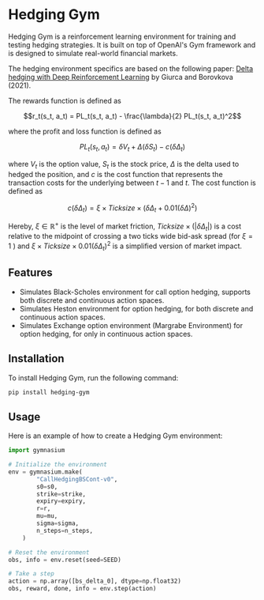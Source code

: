# Hedging Gym

Hedging Gym is a reinforcement learning environment for training and testing hedging strategies. It is built on top of OpenAI's Gym framework and is designed to simulate real-world financial markets.

The hedging environment specifics are based on the following paper: [Delta hedging with Deep Reinforcement Learning](https://papers.ssrn.com/sol3/papers.cfm?abstract_id=3847272) by Giurca and Borovkova (2021).

The rewards function is defined as 

```math
r_t(s_t, a_t) = PL_t(s_t, a_t) - \frac{\lambda}{2} PL_t(s_t, a_t)^2
```

where the profit and loss function is defined as

```math
PL_t(s_t, a_t) = \delta V_t + \Delta (\delta S_t) - c(\delta \Delta_t)
```

where $V_t$ is the option value, $S_t$ is the stock price, $\Delta$ is the delta used to hedged the position, and $c$ is the cost function that represents the transaction costs for the underlying between $t - 1$ and $t$. The cost function is defined as

```math
c(\delta \Delta_t) = \xi \times \textit{Ticksize} \times (\delta \Delta_t + 0.01(\delta \Delta)^2)
```

Hereby, $\xi \in \mathbb{R}^{+}$ is the level of market friction, $\textit{Ticksize}\times\left(\left|\delta \Delta_{t}\right|\right)$ is a cost relative to the midpoint of crossing a two ticks wide bid-ask spread (for $\xi=1$ ) and $\xi \times \textit{Ticksize} \times 0.01\left(\delta \Delta_{t}\right)^{2}$ is a simplified version of market impact.

## Features

- Simulates Black-Scholes environment for call option hedging, supports both discrete and continuous action spaces.
- Simulates Heston environment for option hedging, for both discrete and continuous action spaces.
- Simulates Exchange option environment (Margrabe Environment) for option hedging, for only in continuous action spaces.

## Installation

To install Hedging Gym, run the following command:

```bash
pip install hedging-gym
```

## Usage

Here is an example of how to create a Hedging Gym environment:

```python
import gymnasium

# Initialize the environment
env = gymnasium.make(
        "CallHedgingBSCont-v0",
        s0=s0,
        strike=strike,
        expiry=expiry,
        r=r,
        mu=mu,
        sigma=sigma,
        n_steps=n_steps,
    )

# Reset the environment
obs, info = env.reset(seed=SEED)

# Take a step
action = np.array([bs_delta_0], dtype=np.float32)
obs, reward, done, info = env.step(action)
```